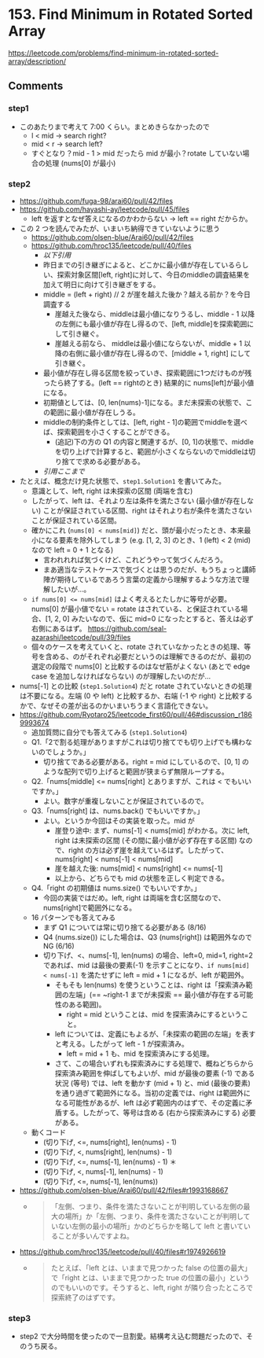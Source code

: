 # 153. Find Minimum in Rotated Sorted Array

https://leetcode.com/problems/find-minimum-in-rotated-sorted-array/description/

## Comments

### step1

*   このあたりまで考えて 7:00 くらい。まとめきらなかったので
    *   l < mid -> search right?
    *   mid < r -> search left?
    *    すぐとなり？mid - 1 > mid だったら mid が最小？rotate していない場合の処理 (nums[0] が最小)

### step2

*   https://github.com/fuga-98/arai60/pull/42/files
*   https://github.com/hayashi-ay/leetcode/pull/45/files
    *   left を返すとなぜ答えになるのかわからない -> left == right だからか。
*   この 2 つを読んでみたが、いまいち納得できていないように思う
    *   https://github.com/olsen-blue/Arai60/pull/42/files
    *   https://github.com/hroc135/leetcode/pull/40/files
        *   *以下引用*
        *   昨日までの引き継ぎによると、どこかに最小値が存在しているらしい、探索対象区間[left, right]に対して、今日のmiddleの調査結果を加えて明日に向けて引き継ぎをする。
        *   middle = (left + right) // 2 が崖を越えた後か？越える前か？を今日調査する
            *   崖越えた後なら、middleは最小値になりうるし、middle - 1 以降の左側にも最小値が存在し得るので、[left, middle]を探索範囲にして引き継ぐ。
            *   崖越える前なら、 middleは最小値にならないが、middle + 1 以降の右側に最小値が存在し得るので、[middle + 1, right] にして引き継ぐ。
        *   最小値が存在し得る区間を絞っていき、探索範囲に1つだけものが残ったら終了する。(left == rightのとき) 結果的に nums[left]が最小値になる。
        *   初期値としては、[0, len(nums)-1]になる。まだ未探索の状態で、この範囲に最小値が存在しうる。
        *   middleの制約条件としては、[left, right - 1]の範囲でmiddleを選べば、探索範囲を小さくすることができる。
            *   (追記)下の方の Q1 の内容と関連するが、[0, 1]の状態で、middleを切り上げで計算すると、範囲が小さくならないのでmiddleは切り捨てで求める必要がある。
        *   *引用ここまで*
*   たとえば、概念だけ見た状態で、`step1.Solution1` を書いてみた。
    *   意識として、left, right は未探索の区間 (両端を含む)
    *   したがって、left は、それより左は条件を満たさない (最小値が存在しない) ことが保証されている区間、right はそれより右が条件を満たさないことが保証されている区間。
    *   確かにこれ (`nums[0] < nums[mid]`) だと、頭が最小だったとき、本来最小になる要素を除外してしまう (e.g. [1, 2, 3] のとき、1 (left) < 2 (mid) なので left = 0 + 1 となる)
        *   言われれれば気づくけど、これどうやって気づくんだろう。
        *   まあ適当なテストケースで気づくとは思うのだが、もうちょっと講師陣が期待しているであろう言葉の定義から理解するような方法で理解したいが…。
    *   `if nums[0] <= nums[mid]` はよく考えるとたしかに等号が必要。nums[0] が最小値でない = rotate はされている、と保証されている場合、[1, 2, 0] みたいなので、仮に mid=0 になったとすると、答えは必ず右側にあるはず。
https://github.com/seal-azarashi/leetcode/pull/39/files
    *   個々のケースを考えていくと、rotate されていなかったときの処理、等号を含める、のがそれぞれ必要だというのは理解できるのだが、最初の選定の段階で nums[0] と比較するのはなぜ筋がよくない (あとで edge case を追加しなければならない) のが理解したいのだが…
*   nums[-1] との比較 (`step1.Solution4`) だと rotate されていないときの処理は不要になる。左端 (0 や left) と比較するか、右端 (-1 や right) と比較するかで、なぜその差が出るのかいまいちうまく言語化できない。
*   https://github.com/Ryotaro25/leetcode_first60/pull/46#discussion_r1869993674
    *   追加質問に自分でも答えてみる (`step1.Solution4`)
    *   Q1.「2で割る処理がありますがこれは切り捨てでも切り上げでも構わないのでしょうか。」
        *   切り捨てである必要がある。right = mid にしているので、[0, 1] のような配列で切り上げると範囲が狭まらず無限ループする。
    *   Q2.「nums[middle] <= nums[right] とありますが、これは < でもいいですか。」
        *   よい。数字が重複しないことが保証されているので。
    *   Q3.「nums[right] は、nums.back() でもいいですか。」
        *   よい。というか今回はその実装を取った。mid が
            *   崖登り途中: まず、nums[-1] < nums[mid] がわかる。次に left, right は未探索の区間 (その間に最小値が必ず存在する区間) なので、right の方は必ず崖を越えているはず。したがって、nums[right] < nums[-1] < nums[mid]
            *   崖を越えた後: nums[mid] < nums[right] <= nums[-1]  
            *   以上から、どちらでも mid の状態を正しく判定できる。
    *   Q4.「right の初期値は nums.size() でもいいですか。」
        *   今回の実装ではだめ。left, right は両端を含む区間なので、nums[right]で範囲外になる。
    *   16 パターンでも答えてみる
        *   まず Q1 については常に切り捨てる必要がある (8/16)
        *   Q4 (nums.size()) にした場合は、Q3 (nums[right]) は範囲外なので NG (6/16)
        *   切り下げ、<、nums[-1], len(nums) の場合、left=0, mid=1, right=2 であれば、mid は最後の要素(-1) を示すことになり、`if nums[mid] < nums[-1]` を満たせずに left = mid + 1 になるが、left が範囲外。
            *   そもそも len(nums) を使うということは、right は「探索済み範囲の左端」(== ~right-1 までが未探索 == 最小値が存在する可能性のある範囲)。
                *   right = mid ということは、mid を探索済みにするということ。
            *   left については、定義にもよるが、「未探索の範囲の左端」を表すと考える。したがって left - 1 が探索済み。
                *   left = mid + 1 も、mid を探索済みにする処理。
            *   さて、この場合いずれも探索済みにする処理で、概ねどちらから探索済み範囲を伸ばしてもよいが、mid が最後の要素 (-1) である状況 (等号) では、left を動かす (mid + 1) と、mid (最後の要素) を通り過ぎて範囲外になる。当初の定義では、right は範囲外になる可能性があるが、left は必ず範囲内のはずで、その定義に矛盾する。したがって、等号は含める (右から探索済みにする) 必要がある。
    *   動くコード
        *   (切り下げ, <=, nums[right], len(nums) - 1)
        *   (切り下げ, <, nums[right], len(nums) - 1)
        *   (切り下げ, <=, nums[-1], len(nums) - 1) ＊
        *   (切り下げ, <, nums[-1], len(nums) - 1)
        *   (切り下げ, <=, nums[-1], len(nums))
*   https://github.com/olsen-blue/Arai60/pull/42/files#r1993168667
    *   > 「左側、つまり、条件を満たさないことが判明している左側の最大の場所」か「左側、つまり、条件を満たさないことが判明していない左側の最小の場所」かのどちらかを略して left と書いていることが多いんですよね。
*   https://github.com/hroc135/leetcode/pull/40/files#r1974926619
    *   > たとえば、「left とは、いままで見つかった false の位置の最大」で「right とは、いままで見つかった true の位置の最小」というのでもいいのです。そうすると、left, right が隣り合ったところで探索終了のはずです。


### step3

*   step2 で大分時間を使ったので一旦割愛。結構考え込む問題だったので、そのうち戻る。
